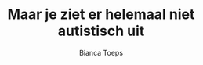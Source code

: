 ---
title: "Maar je ziet er helemaal niet autistisch uit"
author: "Bianca Toeps"
isbn: "9463491082"
isbn13: "9789463491082"
rating: "3"
publisher: "Blossom Books Bold"
pages: "220"
publishYear: "2019"
read: "2020"
goodreads_id: "43372969"
---